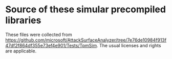 # Source of these simular precompiled libraries

These files were collected from https://github.com/microsoft/AttackSurfaceAnalyzer/tree/7e76de10984f913f47df2f864df355e73ef4e901/Tests/TpmSim.
The usual licenses and rights are applicable.